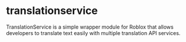 # translationservice
TranslationService is a simple wrapper module for Roblox that allows developers to translate text easily with multiple translation API services.
